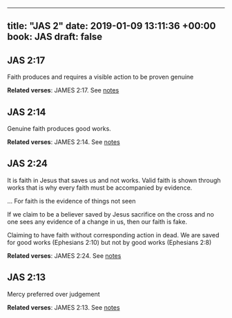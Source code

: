 
---
title: "JAS 2"
date: 2019-01-09 13:11:36 +00:00
book: JAS
draft: false
---

## JAS 2:17

Faith produces and requires a visible action to be proven genuine

**Related verses**: JAMES 2:17. See [notes](https://my.bible.com/notes/3073447533717742407)


## JAS 2:14

Genuine faith produces good works.

**Related verses**: JAMES 2:14. See [notes](https://my.bible.com/notes/3073446816273654584)


## JAS 2:24

It is faith in Jesus that saves us and not works. Valid faith is shown through works that is why every faith must be accompanied by evidence.

... For faith is the evidence of things not seen

If we claim to be a believer saved by Jesus sacrifice on the cross and no one sees any evidence of a change in us, then our faith is fake.

Claiming to have faith without corresponding action in dead. We are saved for good works (Ephesians 2:10) but not by good works (Ephesians 2:8)

**Related verses**: JAMES 2:24. See [notes](https://my.bible.com/notes/2805231854457447299)


## JAS 2:13

Mercy preferred over judgement

**Related verses**: JAMES 2:13. See [notes](https://my.bible.com/notes/2585505456794100675)

